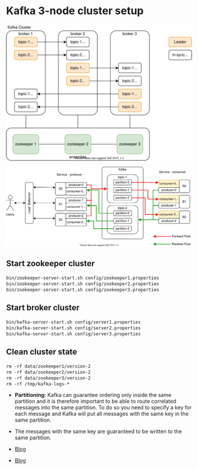 # Kafka 3-node cluster setup

![architecture](kafka-cluster.svg)

![message-flow](kafka-cluster-topics.svg)

## Start zookeeper cluster
```
bin/zookeeper-server-start.sh config/zookeeper1.properties
bin/zookeeper-server-start.sh config/zookeeper2.properties
bin/zookeeper-server-start.sh config/zookeeper3.properties
```

## Start broker cluster
```
bin/kafka-server-start.sh config/server1.properties
bin/kafka-server-start.sh config/server2.properties
bin/kafka-server-start.sh config/server3.properties
```

## Clean cluster state
```
rm -rf data/zookeeper1/version-2
rm -rf data/zookeeper2/version-2
rm -rf data/zookeeper3/version-2
rm -rf /tmp/kafka-logs-*
```

* __Partitioning:__ Kafka can guarantee ordering only inside the same
  partition and it is therefore important to be able to route correlated
  messages into the same partition. To do so you need to specify a key for
  each message and Kafka will put all messages with the same key in the
  same partition.
* The messages with the same key are guaranteed to be written to the same partition.

* [Blog](https://medium.com/@kiranps11/kafka-and-zookeeper-multinode-cluster-setup-3511aef4a505)
* [Blog](https://blog.newrelic.com/engineering/kafka-best-practices/)